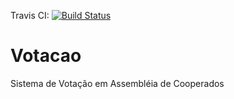 Travis CI: [![Build Status](https://travis-ci.org/gscharlau/votacao.svg?branch=master)](https://travis-ci.org/gscharlau/votacao)

# Votacao
Sistema de Votação em Assembléia de Cooperados